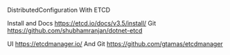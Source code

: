 
DistributedConfiguration With ETCD

Install and Docs
https://etcd.io/docs/v3.5/install/
Git
https://github.com/shubhamranjan/dotnet-etcd

UI
https://etcdmanager.io/
And Git
https://github.com/gtamas/etcdmanager